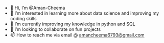 - 👋 Hi, I’m @Aman-Cheema 
- 👀 I’m interested in learning more about data science and improving my coding skills
- 🌱 I’m currently improving my knowledge in python and SQL
- 💞️ I’m looking to collaborate on fun projects
- 📫 How to reach me via email @ amancheema6793@gmail.com

<!---
Aman-Cheema/Aman-Cheema is a ✨ special ✨ repository because its `README.md` (this file) appears on your GitHub profile.
You can click the Preview link to take a look at your changes.
--->
